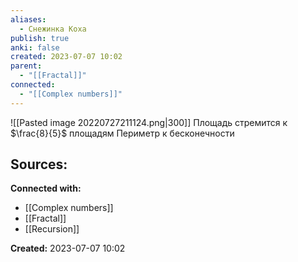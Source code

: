 ```yaml
---
aliases:
  - Снежинка Коха
publish: true
anki: false
created: 2023-07-07 10:02
parent:
  - "[[Fractal]]"
connected:
  - "[[Complex numbers]]"
---
```

![[Pasted image 20220727211124.png|300]]
Площадь стремится к $\frac{8}{5}$ площадям
Периметр к бесконечности



**Sources:**
- 


**Connected with:**
- [[Complex numbers]]
- [[Fractal]]
- [[Recursion]]




**Created:** 2023-07-07 10:02